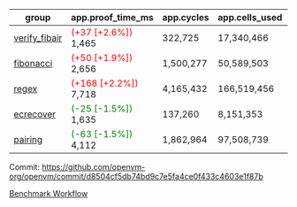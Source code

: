| group | app.proof_time_ms | app.cycles | app.cells_used | leaf.proof_time_ms | leaf.cycles | leaf.cells_used |
| -- | -- | -- | -- | -- | -- | -- |
| [verify_fibair](https://github.com/openvm-org/openvm/blob/benchmark-results/benchmarks-pr/1794/verify_fibair-d8504cf5db74bd9c7e5fa4ce0f433c4603e1f87b.md) |<span style='color: red'>(+37 [+2.6%])</span> 1,465 |  322,725 |  17,340,466 |- | - | - |
| [fibonacci](https://github.com/openvm-org/openvm/blob/benchmark-results/benchmarks-pr/1794/fibonacci-d8504cf5db74bd9c7e5fa4ce0f433c4603e1f87b.md) |<span style='color: red'>(+50 [+1.9%])</span> 2,656 |  1,500,277 |  50,589,503 |- | - | - |
| [regex](https://github.com/openvm-org/openvm/blob/benchmark-results/benchmarks-pr/1794/regex-d8504cf5db74bd9c7e5fa4ce0f433c4603e1f87b.md) |<span style='color: red'>(+168 [+2.2%])</span> 7,718 |  4,165,432 |  166,519,456 |- | - | - |
| [ecrecover](https://github.com/openvm-org/openvm/blob/benchmark-results/benchmarks-pr/1794/ecrecover-d8504cf5db74bd9c7e5fa4ce0f433c4603e1f87b.md) |<span style='color: green'>(-25 [-1.5%])</span> 1,635 |  137,260 |  8,151,353 |- | - | - |
| [pairing](https://github.com/openvm-org/openvm/blob/benchmark-results/benchmarks-pr/1794/pairing-d8504cf5db74bd9c7e5fa4ce0f433c4603e1f87b.md) |<span style='color: green'>(-63 [-1.5%])</span> 4,112 |  1,862,964 |  97,508,739 |- | - | - |


Commit: https://github.com/openvm-org/openvm/commit/d8504cf5db74bd9c7e5fa4ce0f433c4603e1f87b

[Benchmark Workflow](https://github.com/openvm-org/openvm/actions/runs/15907945369)
